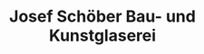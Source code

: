 ---
title: "Josef Schöber Bau- und Kunstglaserei"
url: /simbach-am-inn/josef-schoeber-bau-und-kunstglaserei/
shop: Glaserei
---
